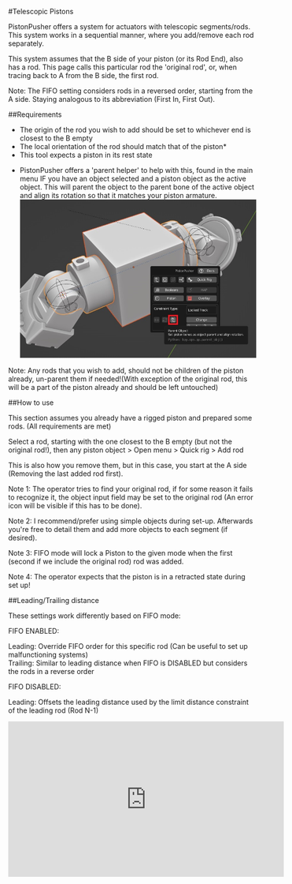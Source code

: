 #Telescopic Pistons 
  
PistonPusher offers a system for actuators with telescopic segments/rods. This system works in a sequential manner, where you add/remove each rod separately.  
  
This system assumes that the B side of your piston (or its Rod End), also has a rod. This page calls this particular rod the 'original rod', or, when tracing back to A from the B side, the first rod.  
  
Note: The FIFO setting considers rods in a reversed order, starting from the A side. Staying analogous to its abbreviation (First In, First Out).  
  
  
##Requirements  
  
 - The origin of the rod you wish to add should be set to whichever end is closest to the B empty  
 - The local orientation of the rod should match that of the piston*  
 - This tool expects a piston in its rest state  
  
* PistonPusher offers a 'parent helper' to help with this, found in the main menu IF you have an object selected and a piston object as the active object. This will parent the object to the parent bone of the active object and align its rotation so that it matches your piston armature.  
![parenthelper](../images/cm_parent_helper.jpg)  
  
Note: Any rods that you wish to add, should not be children of the piston already, un-parent them if needed!(With exception of the original rod, this will be a part of the piston already and should be left untouched)  
  
  
##How to use  
  
This section assumes you already have a rigged piston and prepared some rods. (All requirements are met)  
  
Select a rod, starting with the one closest to the B empty (but not the original rod!), then any piston object > Open menu > Quick rig > Add rod  
  
This is also how you remove them, but in this case, you start at the A side (Removing the last added rod first).  
  
Note 1: The operator tries to find your original rod, if for some reason it fails to recognize it, the object input field may be set to the original rod (An error icon will be visible if this has to be done).  
  
Note 2: I recommend/prefer using simple objects during set-up. Afterwards you're free to detail them and add more objects to each segment (if desired).  
  
Note 3: FIFO mode will lock a Piston to the given mode when the first (second if we include the original rod) rod was added.  
  
Note 4: The operator expects that the piston is in a retracted state during set up!  
  
  
##Leading/Trailing distance  
  
These settings work differently based on FIFO mode:  
  
FIFO ENABLED:  
  
Leading: Override FIFO order for this specific rod (Can be useful to set up malfunctioning systems)  
Trailing: Similar to leading distance when FIFO is DISABLED but considers the rods in a reverse order  
  
FIFO DISABLED:
  
Leading: Offsets the leading distance used by the limit distance constraint of the leading rod (Rod N-1)  
  
  
<iframe width="560" height="315" src="https://www.youtube.com/embed/advHm9VjPXM?si=mEARtn3Lp8x1ItPf" title="YouTube video player" frameborder="0" allow="accelerometer; autoplay; clipboard-write; encrypted-media; gyroscope; picture-in-picture; web-share" referrerpolicy="strict-origin-when-cross-origin" allowfullscreen></iframe>  